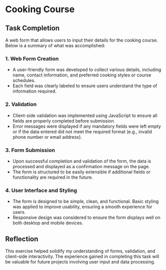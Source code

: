 # Cooking Course

## Task Completion

A web form that allows users to input their details for the cooking course. Below is a summary of what was accomplished:

### 1. **Web Form Creation**
   - A user-friendly form was developed to collect various details, including name, contact information, and preferred cooking styles or course schedules.
   - Each field was clearly labeled to ensure users understand the type of information required.

### 2. **Validation**
   - Client-side validation was implemented using JavaScript to ensure all fields are properly completed before submission.
   - Error messages were displayed if any mandatory fields were left empty or if the data entered did not meet the required format (e.g., invalid phone number or email address).
   
### 3. **Form Submission**
   - Upon successful completion and validation of the form, the data is processed and displayed as a confirmation message on the page.
   - The form is structured to be easily extensible if additional fields or functionality are required in the future.

### 4. **User Interface and Styling**
   - The form is designed to be simple, clean, and functional. Basic styling was applied to improve usability, ensuring a smooth experience for users.
   - Responsive design was considered to ensure the form displays well on both desktop and mobile devices.

## Reflection

This exercise helped solidify my understanding of forms, validation, and client-side interactivity. The experience gained in completing this task will be valuable for future projects involving user input and data processing.
